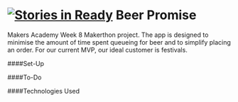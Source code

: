 [![Stories in Ready](https://badge.waffle.io/beerpromise/beer-promise.png?label=ready&title=Ready)](https://waffle.io/beerpromise/beer-promise)
Beer Promise
=========

Makers Academy Week 8 Makerthon project. The app is designed to minimise the amount of time spent queueing for beer and to simplify placing an order. For our current MVP, our ideal customer is festivals.

####Set-Up

####To-Do

####Technologies Used

